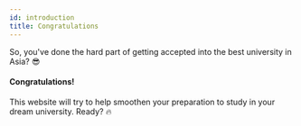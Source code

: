 ```yaml
---
id: introduction
title: Congratulations
---
```


So, you've done the hard part of getting accepted into the best university in Asia? :sunglasses:

#### Congratulations!

This website will try to help smoothen your preparation to study in your dream university. Ready? :fire:
